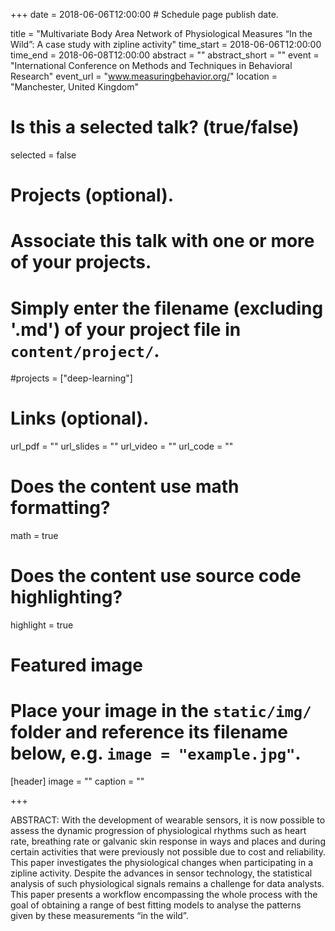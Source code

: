 +++
date = 2018-06-06T12:00:00  # Schedule page publish date.

title = "Multivariate Body Area Network of Physiological Measures “In the Wild”: A case study with zipline activity"
time_start = 2018-06-06T12:00:00
time_end = 2018-06-08T12:00:00
abstract = ""
abstract_short = ""
event = "International Conference on Methods and Techniques in Behavioral Research"
event_url = "www.measuringbehavior.org/"
location = "Manchester, United Kingdom"

# Is this a selected talk? (true/false)
selected = false

# Projects (optional).
#   Associate this talk with one or more of your projects.
#   Simply enter the filename (excluding '.md') of your project file in `content/project/`.
#projects = ["deep-learning"]

# Links (optional).
url_pdf = ""
url_slides = ""
url_video = ""
url_code = ""

# Does the content use math formatting?
math = true

# Does the content use source code highlighting?
highlight = true

# Featured image
# Place your image in the `static/img/` folder and reference its filename below, e.g. `image = "example.jpg"`.
[header]
image = ""
caption = ""

+++

ABSTRACT: With the development of wearable sensors, it is now possible to assess the dynamic progression of physiological rhythms such as heart rate, breathing rate or galvanic skin response in ways and places and during certain activities that were previously not possible due to cost and reliability. This paper investigates the physiological changes when participating in a zipline activity. Despite the advances in sensor technology, the statistical analysis of such physiological signals remains a challenge for data analysts. This paper presents a workflow encompassing the whole process with the goal of obtaining a range of best fitting models to analyse the patterns given by these measurements “in the wild”.
